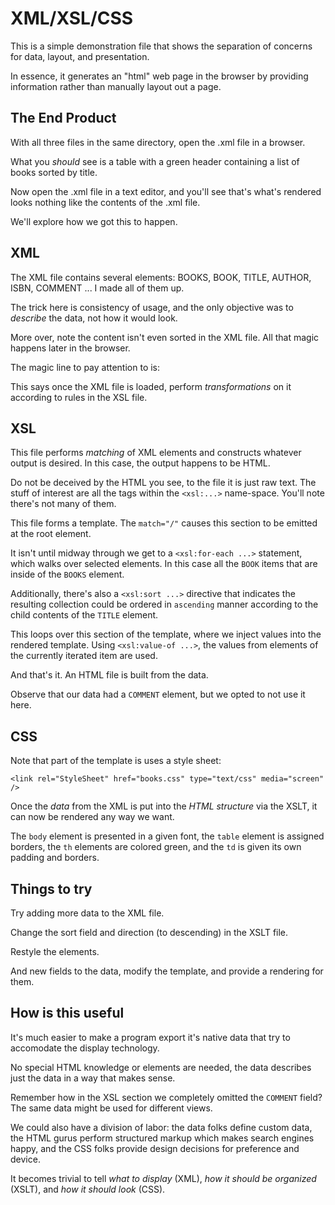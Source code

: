 XML/XSL/CSS
===========
This is a simple demonstration file that shows
the separation of concerns for data, layout,
and presentation.

In essence, it generates an "html" web page
in the browser by providing information rather
than manually layout out a page.

The End Product
---------------
With all three files in the same directory,
open the .xml file in a browser.

What you _should_ see is a table with a green
header containing a list of books sorted by
title.

Now open the .xml file in a text editor, and
you'll see that's what's rendered looks nothing
like the contents of the .xml file.

We'll explore how we got this to happen.

XML
---
The XML file contains several elements: BOOKS, BOOK, TITLE, AUTHOR, ISBN, COMMENT ...  I made
all of them up.

The trick here is consistency of usage, and the
only objective was to _describe_ the data, not
how it would look.

More over, note the content isn't even sorted
in the XML file.  All that magic happens later
in the browser.

The magic line to pay attention to is:
    <?xml-stylesheet type="text/xsl" href="books.xsl"?>

This says once the XML file is loaded, perform
_transformations_ on it according to rules in the
XSL file.

XSL
---
This file performs _matching_ of XML elements and
constructs whatever output is desired.  In this case,
the output happens to be HTML.

Do not be deceived by the HTML you see, to the file it
is just raw text.  The stuff of interest are all the tags
within the `<xsl:...>` name-space.  You'll note there's
not many of them.

This file forms a template.  The `match="/"` causes this
section to be emitted at the root element.

It isn't until midway through we get to a
`<xsl:for-each ...>` statement, which walks over
selected elements.  In this case all the `BOOK` items
that are inside of the `BOOKS` element.

Additionally, there's also a `<xsl:sort ...>` directive
that indicates the resulting collection could be ordered
in `ascending` manner according to the child contents of
the `TITLE` element.

This loops over this section of the template, where we
inject values into the rendered template.  Using
`<xsl:value-of ...>`, the values from elements of the
currently iterated item are used.

And that's it.  An HTML file is built from the data.

Observe that our data had a `COMMENT` element, but we
opted to not use it here.

CSS
---
Note that part of the template is uses a style sheet:

    <link rel="StyleSheet" href="books.css" type="text/css" media="screen" />

Once the _data_ from the XML is put into the _HTML structure_ via the XSLT, it can now be rendered any
way we want.

The `body` element is presented in a given font,
the `table` element is assigned borders,
the `th` elements are colored green, and
the `td` is given its own padding and borders.

Things to try
-------------
Try adding more data to the XML file.

Change the sort field and direction (to descending) in
the XSLT file.

Restyle the elements.

And new fields to the data, modify the template, and
provide a rendering for them.

How is this useful
------------------
It's much easier to make a program export it's native
data that try to accomodate the display technology.

No special HTML knowledge or elements are needed, the
data describes just the data in a way that makes sense.

Remember how in the XSL section we completely omitted
the `COMMENT` field? The same data might be used for
different views.

We could also have a division of labor: the data folks
define custom data, the HTML gurus perform structured
markup which makes search engines happy, and the CSS
folks provide design decisions for preference and
device.

It becomes trivial to tell _what to display_ (XML),
_how it should be organized_ (XSLT), and _how it
should look_ (CSS).
